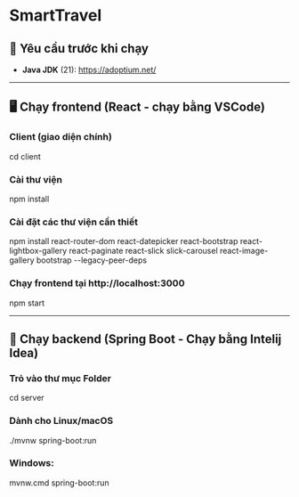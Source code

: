# SmartTravel

## 🚀 Yêu cầu trước khi chạy

- **Java JDK** (21): https://adoptium.net/

---

## 🖥️ Chạy frontend (React - chạy bằng VSCode)

### Client (giao diện chính)


cd client

### Cài thư viện

npm install  

### Cài đặt các thư viện cần thiết

npm install react-router-dom react-datepicker react-bootstrap react-lightbox-gallery react-paginate react-slick slick-carousel react-image-gallery bootstrap --legacy-peer-deps 

### Chạy frontend tại http://localhost:3000

npm start

---


## 🧰 Chạy backend (Spring Boot - Chạy bằng Intelij Idea)

### Trỏ vào thư mục Folder

cd server

### Dành cho Linux/macOS

./mvnw spring-boot:run  

### Windows:

mvnw.cmd spring-boot:run
